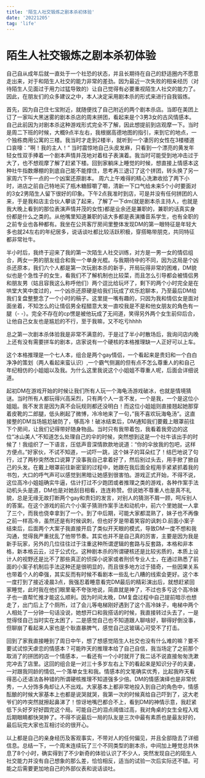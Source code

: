 ```yaml
---
title: '陌生人社交锻炼之剧本杀初体验'
date: '20221205'
tag: 'life'
---
```

# 陌生人社交锻炼之剧本杀初体验
自己自从成年后就一直处于一个社恐的状态，并且长期待在自己的舒适圈内不愿意走出来，对于和陌生人社交的能力非常的差劲。因为最近一次失败的相亲经历（对待陌生人见面过于用力过猛导致的）让自己觉得有必要重视陌生人社交的能力了。因此，在朋友们的众多建议之中，本人决定采用剧本杀的形式来进行自我锻炼。

首先，因为自己住七宝附近，就随便找了自己附近的两个剧本杀店。当即在美团上订了一家叫大黑迷雾的剧本杀店的周末拼团，看起来是个3男3女的古风情感本。自己此前因为对剧本杀这种游戏形式完全不了解，因此想提前到店观摩一下。当时是周二下班的时候，大概9点半左右，我根据高德地图的指引，来到它的地点，一个独栋商用公寓的三楼。我当时才走到2楼半，就听到一个凄厉的女性在3楼楼道口哀嚎：”啊！我的主人！“ 当时震惊地自己头皮发麻，只看到一个漂亮的黄发年轻女性双手捧着一个剧本声情并茂地对着柱子表演着。我当时可能受到地冲击过于大了，也不想观摩了解了赶紧下楼。回到家躺床上睡觉的时候，想直接上情感本这种社牛指数爆棚的到底自己能不能撑住，思考再三退订了这个拼团，转头换了另一家周六下午一点的一个凶案还原剧本。
周六上午难得的精心洗漱收拾了两下小时，进店之前自己特地买了瓶木糖醇嚼了嚼，清新一下口气给未来5个小时要面对的3女2男陌生人留下很好的印象。下午2点我准时到店，可是并没有任何拼团的人来，于是我和店主合伙人攀谈了起来，了解了一下dm(就是剧本杀主持人，也就是我大晚上看到的那位表演声情并茂的女性)都是业余还是兼职的，兼职的话真实身份都是什么之类的。从他嘴里知道兼职的话大多都是表演播音系学生，也有全职的之前专业也各种都有。我坐在公共客厅房间里整体发现DM的第一眼特征是年轻大多也就24左右的年纪居多，说话谈吐都比较活跃积极，穿搭略带朋克，共同特征都非常社牛。

半小时后，我终于迎来了我的第一次陌生人社交训练，对方是一男一女的情侣组合，两女一男的朋友组合和我一个单身光棍。与我期待中的不同，因为这局是个凶杀还原本，我们六个人都是第一次玩剧本杀的新手，开局玩得非常的困难，DM貌似也是个急性子的女生，看我们不了解机制也比较菜，而且怎么引导都会被情侣男和朋友男（姑且容我这么称呼他们）两个逗比给玩坏了，剩下的两个小时完全是在哄堂大笑中度过的，一个凶杀还原硬是给我们玩成了欢乐尬聊本，乃至最后DM给我们复盘整整念了一个小时的稿子。这里提一嘴有趣的，只因为我和情侣女是面对面坐着，不知怎么的让情侣男全程醋意大发一直咬我是不是和他女朋友的角色有一腿（- -）。完全不存在的cp愣是被他玩成了无间道，笑得另外两个女生前仰后合，让他自己女友也是尴尬的不行，至于我嘛，又不吃亏hhhh

总之第一次剧本杀体验我是非常不满意的，于是过了半小时散场后，我询问店内晚上还有没有需要拼车的剧本，店家说有一个硬核的本格推理缺一人正好可以上车。

这个本格推理是一个七人本，组合是两个gay情侣，一个看起来是贵妇和一个白白净净的策划（两人看起来蛮认识）,一个霸气侧漏的但有点不怎么尊重人的和自己年纪相仿的小姐姐以及我。为什么这里我说这个小姐姐不尊重人呢，后面会详细说道。

起初DM在游戏开始的时候让我们所有人玩一个海龟汤游戏破冰，也就是情境猜谜。当时所有人都玩得兴高采烈，只有两个人一言不发，一个是我，一个是这位小姐姐。我不发言是因为真不会玩规则都还没明白！而这位小姐姐则直接翘起她那穿着皮靴的二郎腿，低头刷起了微博，冷冷地来了一句，”我不喜欢玩海龟汤”。这直接整的DM当场尴尬破防了，够高冷！破冰结束后，DM通知我们要戴上眼罩前往下个房间，让我们记得带好随身物品。当时只有我带着包，我看着我旁边的这位“冰山美人”不知道怎么处理自己的伞的时候，突然想到这是一个社牛该出手的时候了！我组织了一下语言，压低声音深情款款地说道：“你的伞放我的包吧，这样方便点。”好家伙，不试不知道，一试吓一跳，这个妹子的耳朵红了！结巴地说了句行，过了两秒突然改口说算了没事我自己拿着好了，然后别过头去，用手掀了掀自己的头发。在戴上眼罩前往新密室的过程中，她跟在我后面全程用手紧紧抓着我的书包，大口的呼气声可以感觉到黑暗让她感到很害怕。游戏正式开始，不得不说，这位高冷小姐姐确实牛逼，估计打过不少跑团或者推理之类的游戏，各种作案手法动机头头是道，DM也是对她刮目相看，连连称赞。但说她不尊重人也是真不礼貌，总是无缘无故打断两个gay和贵妇的发言，对别人的猜测不屑一顾，呵斥别人的答案。在这个游戏的前六个小案子猜测作案手法和动机中，前六个里她就一人拿了三个，而我也侥幸拿到了一个。到了中后期，可能大家都混熟了，妹子也不再像之前一样高冷，虽然还是有时候讽刺，但也好歹是带着笑容的讽刺:D.前面小案子结束后，后面两个大案子我直接开启了类似开天眼的模式，导致DM一度不想和我沟通，觉得我严重扰乱了他带节奏。其实也并不是自己真的厉害，主要是因为我是新手玩家，另外的几位往往过于注重这种所谓逻辑的套路与反套路，本格和非本格，新本格云云，过于公式化。这种剧本杀的所谓硬核还是比较劣质的，本质上设计人的视野还是比不了那些真正的侦探小说家或者刑侦专业人士，在通过熟悉了前面的小案子机制后手法这种还是很明显的，而且很多地方过于猎奇，一些因果关系也带着个人的牵强，其实反而有时候不看剧本一些乱七八糟的线索会更好。这个本一度打到了接近凌晨3点，我强忍着睡意看完DM最后的精彩演出后，就想赶紧回家睡觉，此时我在他们眼里毫不夸张地说，简直就是神了，不过也多亏这个高冷妹子也一直帮忙推才能这么顺利。因为时间太晚，DM复盘过程中自己提前暗示也想走了，出门后上了个厕所，过了会儿等电梯刚好遇到了这个高冷妹子，电梯中两个人相处了一分钟一句话没说，她想开口和我搭话的时候，我直接转过头去了，一是觉得怪自己当时实在太困了，二是感觉自己也不知道跟人聊啥好，聊得好倒没事，但聊崩了看起来人家也是个耿直暴脾气，感觉自己这玻璃心可受不了打击。

回到了家我直接睡到了周日中午，想了想感觉陌生人社交也没有什么难的嘛？要不要试试惊天虐恋的情感本？可能昨天的推理本给了自己自信，我当场定了之前那个取消了的拼团的店一个情感本，一看还有一个小时就开了我二话不说直接匆匆洗漱完冲去了店里。这回的组合是一对三十多岁左右上下的看起来是知识分子的夫妻，一对跟我同龄的情侣,一个落单女生和我。情感本的文笔确实优秀，比起我昨天看得恶心还语法各种错的所谓硬核推理不知道强多少倍。DM的情感演绎也是非常优秀，一人分饰多角却让人不出戏。大家基本上都非常地投入到自己的角色中，情感酝酿的时候大家基本上也都是说哭就哭，我第一次的时候真给自己吓到了，这大老爷们的咋突然就擦起鼻涕了！惊讶地嘴巴都合不上，看到DM的神情示意，我赶紧低下头好歹好好圆完这个局。可能自己的泪点阈值过高，我对角桌的女生全程入戏后期眼睛都快哭肿了。不得不说最后一局的队友是三次中最有素质也是最友好的，最后玩完大家也互相讨论的很开心。

以上都是自己的亲身经历及客观事实，不带对人的任何偏见，并且全部隐去了详细信息。总结一下，一个周末连续玩了三个不同类型的剧本杀，中间加上睡觉总共休息了8个小时，确实得到了不少新奇的体验认识了不少人，突然发现自己的陌生人社交能力并没有自己想象的那么差，恰恰相反，适当的试验一次后实际还不错。可能之后需要更加地自己的外部仪表和说话谈吐。